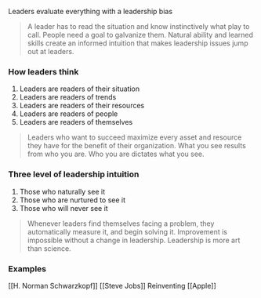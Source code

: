 Leaders evaluate everything with a leadership bias

> A leader has to read the situation and know instinctively what play to call.
> People need a goal to galvanize them.
> Natural ability and learned skills create an informed intuition that makes leadership issues jump out at leaders.

### How leaders think

1. Leaders are readers of their situation
2. Leaders are readers of trends
3. Leaders are readers of their resources
4. Leaders are readers of people
5. Leaders are readers of themselves

> Leaders who want to succeed maximize every asset and resource they have for the benefit of their organization.
> What you see results from who you are.
> Who you are dictates what you see.

### Three level of leadership intuition

1. Those who naturally see it
2. Those who are nurtured to see it
3. Those who will never see it

> Whenever leaders find themselves facing a problem, they automatically measure it, and begin solving it.
> Improvement is impossible without a change in leadership.
> Leadership is more art than science.

### Examples
[[H. Norman Schwarzkopf]]
[[Steve Jobs]] Reinventing [[Apple]]
